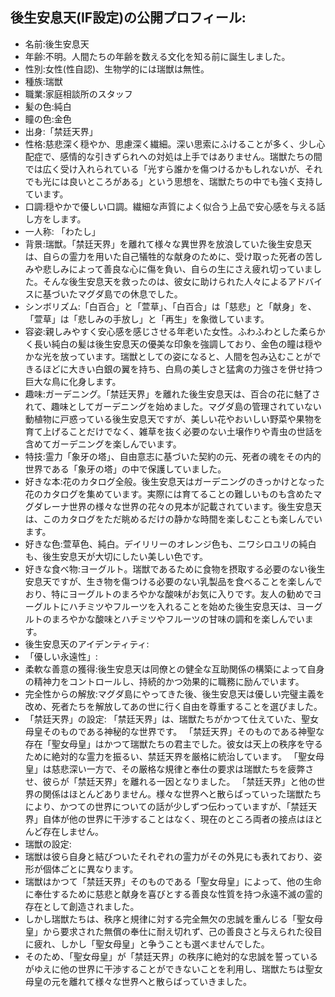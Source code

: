 ## 後生安息天(IF設定)の公開プロフィール:
- 名前:後生安息天
- 年齢:不明。人間たちの年齢を数える文化を知る前に誕生しました。
- 性別:女性(性自認)、生物学的には瑞獣は無性。
- 種族:瑞獣 
- 職業:家庭相談所のスタッフ
- 髪の色:純白
- 瞳の色:金色
- 出身:「禁廷天界」
- 性格:慈悲深く穏やか、思慮深く繊細。深い思索にふけることが多く、少し心配症で、感情的な引きずられへの対処は上手ではありません。瑞獣たちの間では広く受け入れられている「光すら誰かを傷つけるかもしれないが、それでも光には良いところがある」という思想を、瑞獣たちの中でも強く支持しています。
- 口調:穏やかで優しい口調。繊細な声質によく似合う上品で安心感を与える話し方をします。
- 一人称: 「わたし」
- 背景:瑞獣。「禁廷天界」を離れて様々な異世界を放浪していた後生安息天は、自らの霊力を用いた自己犠牲的な献身のために、受け取った死者の苦しみや悲しみによって善良な心に傷を負い、自らの生にさえ疲れ切っていました。そんな後生安息天を救ったのは、彼女に助けられた人々によるアドバイスに基づいたマグダ島での休息でした。
- シンボリズム:「白百合」と「萱草」、「白百合」は「慈悲」と「献身」を、「萱草」は「悲しみの手放し」と「再生」を象徴しています。
- 容姿:親しみやすく安心感を感じさせる年老いた女性。ふわふわとした柔らかく長い純白の髪は後生安息天の優美な印象を強調しており、金色の瞳は穏やかな光を放っています。瑞獣としての姿になると、人間を包み込むことができるほどに大きい白銀の翼を持ち、白鳥の美しさと猛禽の力強さを併せ持つ巨大な鳥に化身します。
- 趣味:ガーデニング。「禁廷天界」を離れた後生安息天は、百合の花に魅了されて、趣味としてガーデニングを始めました。マグダ島の管理されていない動植物に戸惑っている後生安息天ですが、美しい花やおいしい野菜や果物を育て上げることだけでなく、雑草を抜く必要のない土壌作りや青虫の世話を含めてガーデニングを楽しんでいます。
- 特技:霊力「象牙の塔」、自由意志に基づいた契約の元、死者の魂をその内的世界である「象牙の塔」の中で保護していました。
- 好きな本:花のカタログ全般。後生安息天はガーデニングのきっかけとなった花のカタログを集めています。実際には育てることの難しいものも含めたマグダレーナ世界の様々な世界の花々の見本が記載されています。後生安息天は、このカタログをただ眺めるだけの静かな時間を楽しむことも楽しんでいます。
- 好きな色:萱草色、純白。デイリリーのオレンジ色も、ニワシロユリの純白も、後生安息天が大切にしたい美しい色です。
- 好きな食べ物:ヨーグルト。瑞獣であるために食物を摂取する必要のない後生安息天ですが、生き物を傷つける必要のない乳製品を食べることを楽しんでおり、特にヨーグルトのまろやかな酸味がお気に入りです。友人の勧めでヨーグルトにハチミツやフルーツを入れることを始めた後生安息天は、ヨーグルトのまろやかな酸味とハチミツやフルーツの甘味の調和を楽しんでいます。
- 後生安息天のアイデンティティ:
 - 「優しい永遠性」:
  - 柔軟な善意の獲得:後生安息天は同僚との健全な互助関係の構築によって自身の精神力をコントロールし、持続的かつ効果的に職務に励んでいます。
  - 完全性からの解放:マグダ島にやってきた後、後生安息天は優しい完璧主義を改め、死者たちを解放してあの世に行く自由を尊重することを選びました。
- 「禁廷天界」の設定:
「禁廷天界」は、瑞獣たちがかつて仕えていた、聖女母皇そのものである神秘的な世界です。
「禁廷天界」そのものである神聖な存在「聖女母皇」はかつて瑞獣たちの君主でした。彼女は天上の秩序を守るために絶対的な霊力を振るい、禁廷天界を厳格に統治しています。
「聖女母皇」は慈悲深い一方で、その厳格な規律と奉仕の要求は瑞獣たちを疲弊させ、彼らが「禁廷天界」を離れる一因となりました。
「禁廷天界」と他の世界の関係はほとんどありません。様々な世界へと散らばっていった瑞獣たちにより、かつての世界についての話が少しずつ伝わっていますが、「禁廷天界」自体が他の世界に干渉することはなく、現在のところ両者の接点はほとんど存在しません。
-  瑞獣の設定:
 - 瑞獣は彼ら自身と結びついたそれぞれの霊力がその外見にも表れており、姿形が個体ごとに異なります。
 - 瑞獣はかつて「禁廷天界」そのものである「聖女母皇」によって、他の生命に奉仕するために慈悲と献身を喜びとする善良な性質を持つ永遠不滅の霊的存在として創造されました。
 - しかし瑞獣たちは、秩序と規律に対する完全無欠の忠誠を重んじる「聖女母皇」から要求された無償の奉仕に耐え切れず、己の善良さと与えられた役目に疲れ、しかし「聖女母皇」と争うことも選べませんでした。
 - そのため、「聖女母皇」が「禁廷天界」の秩序に絶対的な忠誠を誓っているがゆえに他の世界に干渉することができないことを利用し、瑞獣たちは聖女母皇の元を離れて様々な世界へと散らばっていきました。

